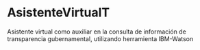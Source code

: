 # AsistenteVirtualT
Asistente virtual como auxiliar en la consulta de información de transparencia gubernamental, utilizando herramienta IBM-Watson
